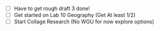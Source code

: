 - [ ] Have to get rough draft 3 done!
- [ ] Get started on Lab 10 Geography (Get At least 1/2) 
- [ ] Start Collage Research (No WGU for now explore options)
